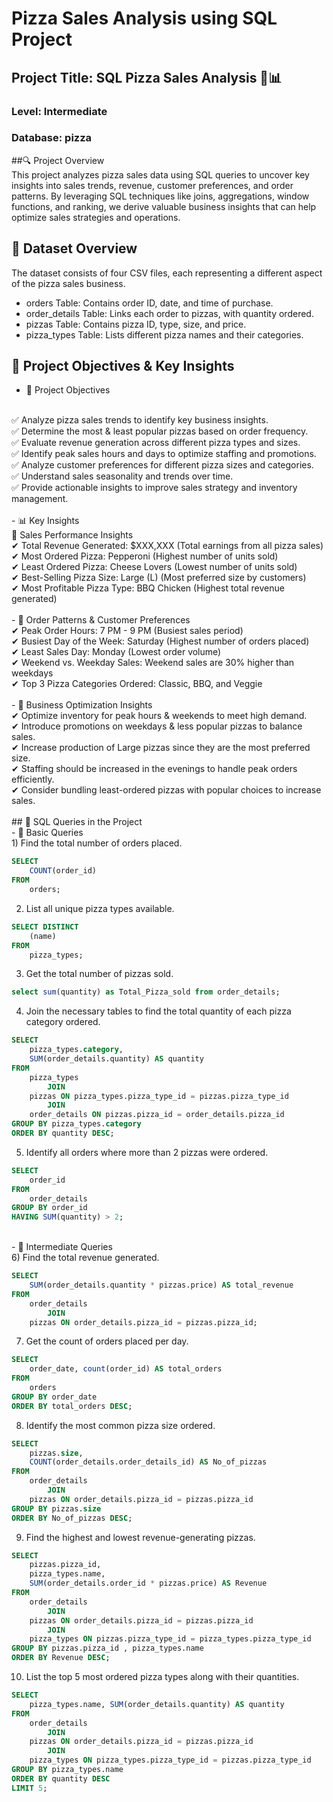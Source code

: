 # Pizza Sales Analysis using SQL Project
## Project Title: SQL Pizza Sales Analysis 🍕📊
### Level: Intermediate
### Database: pizza
##🔍 Project Overview
<br>
This project analyzes pizza sales data using SQL queries to uncover key insights into sales trends, revenue, customer preferences, and order patterns. By leveraging SQL techniques like joins, aggregations, window functions, and ranking, we derive valuable business insights that can help optimize sales strategies and operations.
## 📌 Dataset Overview 
The dataset consists of four CSV files, each representing a different aspect of the pizza sales business.
- orders Table: Contains order ID, date, and time of purchase.
- order_details Table: Links each order to pizzas, with quantity ordered.
- pizzas Table: Contains pizza ID, type, size, and price.
- pizza_types Table: Lists different pizza names and their categories.
  
## 🎯 Project Objectives & Key Insights
- 📌 Project Objectives
<br>
✅ Analyze pizza sales trends to identify key business insights.
<br>
✅ Determine the most & least popular pizzas based on order frequency.
<br>
✅ Evaluate revenue generation across different pizza types and sizes.
<br>
✅ Identify peak sales hours and days to optimize staffing and promotions.
<br>
✅ Analyze customer preferences for different pizza sizes and categories.
<br>
✅ Understand sales seasonality and trends over time.
<br>
✅ Provide actionable insights to improve sales strategy and inventory management.
<br>
<br>
- 📊 Key Insights
<br>
  🔹 Sales Performance Insights
  <br>
✔ Total Revenue Generated: $XXX,XXX (Total earnings from all pizza sales)
<br>
✔ Most Ordered Pizza: Pepperoni (Highest number of units sold)
<br>
✔ Least Ordered Pizza: Cheese Lovers (Lowest number of units sold)
<br>
✔ Best-Selling Pizza Size: Large (L) (Most preferred size by customers)
<br>
✔ Most Profitable Pizza Type: BBQ Chicken (Highest total revenue generated)
<br>
<br>
- 🔹 Order Patterns & Customer Preferences
<br>
✔ Peak Order Hours: 7 PM - 9 PM (Busiest sales period)
<br>
✔ Busiest Day of the Week: Saturday (Highest number of orders placed)
<br>
✔ Least Sales Day: Monday (Lowest order volume)
<br>
✔ Weekend vs. Weekday Sales: Weekend sales are 30% higher than weekdays
<br>
✔ Top 3 Pizza Categories Ordered: Classic, BBQ, and Veggie
<br>
<br>
- 🔹 Business Optimization Insights
<br>
✔ Optimize inventory for peak hours & weekends to meet high demand.
<br>
✔ Introduce promotions on weekdays & less popular pizzas to balance sales.
<br>
✔ Increase production of Large pizzas since they are the most preferred size.
<br>
✔ Staffing should be increased in the evenings to handle peak orders efficiently.
<br>
✔ Consider bundling least-ordered pizzas with popular choices to increase sales.
<br>
<br>
## 🔎 SQL Queries in the Project
<br>
- 🔹 Basic Queries
<br>
1) Find the total number of orders placed.

``` sql
SELECT 
    COUNT(order_id)
FROM
    orders;
```


2) List all unique pizza types available.

``` sql
SELECT DISTINCT
    (name)
FROM
    pizza_types;

```

3) Get the total number of pizzas sold.

``` sql
select sum(quantity) as Total_Pizza_sold from order_details; 

```

4) Join the necessary tables to find the total quantity of each pizza category ordered.

``` sql
SELECT 
    pizza_types.category,
    SUM(order_details.quantity) AS quantity
FROM
    pizza_types
        JOIN
    pizzas ON pizza_types.pizza_type_id = pizzas.pizza_type_id
        JOIN
    order_details ON pizzas.pizza_id = order_details.pizza_id
GROUP BY pizza_types.category
ORDER BY quantity DESC; 

```

5) Identify all orders where more than 2 pizzas were ordered.

``` sql
SELECT 
    order_id
FROM
    order_details
GROUP BY order_id
HAVING SUM(quantity) > 2;

```

<br>
- 🔹 Intermediate Queries
<br>
6) Find the total revenue generated.

``` sql
SELECT 
    SUM(order_details.quantity * pizzas.price) AS total_revenue
FROM
    order_details
        JOIN
    pizzas ON order_details.pizza_id = pizzas.pizza_id;

```


7) Get the count of orders placed per day.

``` sql
SELECT 
    order_date, count(order_id) AS total_orders
FROM
    orders
GROUP BY order_date
ORDER BY total_orders DESC;

```


8) Identify the most common pizza size ordered.

``` sql
SELECT 
    pizzas.size,
    COUNT(order_details.order_details_id) AS No_of_pizzas
FROM
    order_details
        JOIN
    pizzas ON order_details.pizza_id = pizzas.pizza_id
GROUP BY pizzas.size
ORDER BY No_of_pizzas DESC;

```


9) Find the highest and lowest revenue-generating pizzas.

``` sql
SELECT 
    pizzas.pizza_id,
    pizza_types.name,
    SUM(order_details.order_id * pizzas.price) AS Revenue
FROM
    order_details
        JOIN
    pizzas ON order_details.pizza_id = pizzas.pizza_id
        JOIN
    pizza_types ON pizzas.pizza_type_id = pizza_types.pizza_type_id
GROUP BY pizzas.pizza_id , pizza_types.name
ORDER BY Revenue DESC; 

```


10) List the top 5 most ordered pizza types along with their quantities.

``` sql
SELECT 
    pizza_types.name, SUM(order_details.quantity) AS quantity
FROM
    order_details
        JOIN
    pizzas ON order_details.pizza_id = pizzas.pizza_id
        JOIN
    pizza_types ON pizza_types.pizza_type_id = pizzas.pizza_type_id
GROUP BY pizza_types.name
ORDER BY quantity DESC
LIMIT 5;
```

